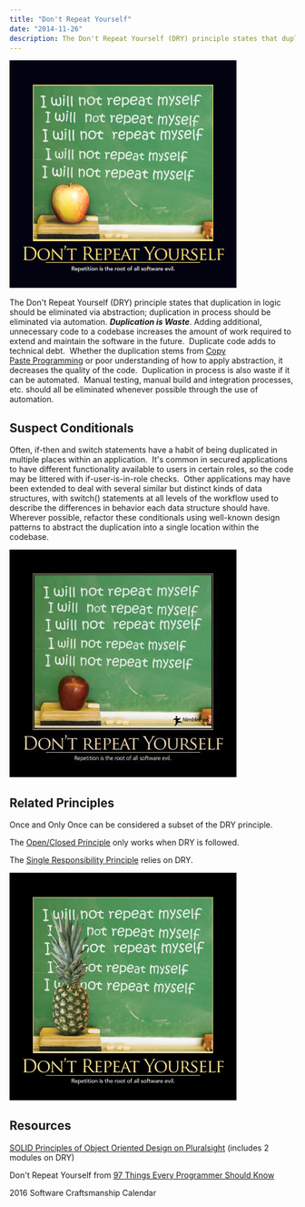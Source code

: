 ```yaml
---
title: "Don't Repeat Yourself"
date: "2014-11-26"
description: The Don't Repeat Yourself (DRY) principle states that duplication in logic should be eliminated via abstraction; duplication in process should be eliminated via automation.
---
```


![Don't Repeat Yourself](images/DontRepeatYourself-400x400.png)

The Don't Repeat Yourself (DRY) principle states that duplication in logic should be eliminated via abstraction; duplication in process should be eliminated via automation. _**Duplication is Waste**_. Adding additional, unnecessary code to a codebase increases the amount of work required to extend and maintain the software in the future.  Duplicate code adds to technical debt.  Whether the duplication stems from [Copy Paste Programming](/antipatterns/copy-paste-programming) or poor understanding of how to apply abstraction, it decreases the quality of the code.  Duplication in process is also waste if it can be automated.  Manual testing, manual build and integration processes, etc. should all be eliminated whenever possible through the use of automation.

## Suspect Conditionals

Often, if-then and switch statements have a habit of being duplicated in multiple places within an application.  It's common in secured applications to have different functionality available to users in certain roles, so the code may be littered with if-user-is-in-role checks.  Other applications may have been extended to deal with several similar but distinct kinds of data structures, with switch() statements at all levels of the workflow used to describe the differences in behavior each data structure should have.  Wherever possible, refactor these conditionals using well-known design patterns to abstract the duplication into a single location within the codebase.

![DontRepeatYourself](images/DontRepeatYourself-400x400.jpg)

## Related Principles

Once and Only Once can be considered a subset of the DRY principle.

The [Open/Closed Principle](/principles/open-closed-principle) only works when DRY is followed.

The [Single Responsibility Principle](/principles/single-responsibility-principle) relies on DRY.

![DontRepeatYourself](images/Dont-Repeat-Repeat-Yourself-400x400.png)

## Resources

[SOLID Principles of Object Oriented Design on Pluralsight](https://www.pluralsight.com/courses/principles-oo-design) (includes 2 modules on DRY)

Don't Repeat Yourself from [97 Things Every Programmer Should Know](http://amzn.to/z5LNUC)

2016 Software Craftsmanship Calendar
